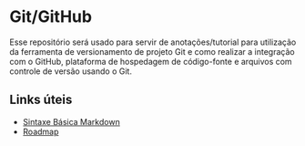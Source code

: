 #  Git/GitHub
Esse repositório será usado para servir de anotações/tutorial para utilização da ferramenta de versionamento de projeto Git e como realizar a integração com o GitHub, plataforma de hospedagem de código-fonte e arquivos com controle de versão usando o Git.

## Links úteis
- [Sintaxe Básica Markdown](https://www.markdownguide.org/basic-syntax/)
- [Roadmap](http://rogerdudler.github.io/git-guide/index.pt_BR.html)


